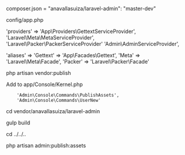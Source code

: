 composer.json = "anavallasuiza/laravel-admin": "master-dev"

config/app.php

'providers' => 
        'App\Providers\GettextServiceProvider',
        'Laravel\Meta\MetaServiceProvider',
        'Laravel\Packer\PackerServiceProvider'
        'Admin\AdminServiceProvider',

'aliases' => 
        'Gettext'   => 'App\Facades\Gettext',
        'Meta'     => 'Laravel\Meta\Facade',
        'Packer'   => 'Laravel\Packer\Facade'

php artisan vendor:publish

Add to app/Console/Kernel.php

        'Admin\Console\Commands\PublishAssets',
        'Admin\Console\Commands\UserNew'

cd vendor/anavallasuiza/laravel-admin

gulp build

cd ../../..

php artisan admin:publish:assets
